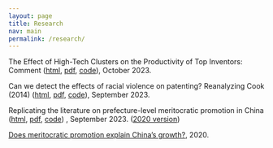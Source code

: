 ```yaml
---
layout: page
title: Research
nav: main
permalink: /research/
---
```


The Effect of High-Tech Clusters on the Productivity of Top Inventors: Comment ([html](https://michaelwiebe.com/assets/moretti/moretti_comment), [pdf](https://michaelwiebe.com/assets/moretti/moretti_comment.pdf), [code](https://github.com/maswiebe/moretti_comment)), October 2023.

Can we detect the effects of racial violence on patenting? Reanalyzing Cook (2014) ([html](https://michaelwiebe.com/assets/cook_reanalysis), [pdf](https://michaelwiebe.com/assets/cook_reanalysis.pdf), [code](https://github.com/maswiebe/cook_reanalysis)), September 2023.

Replicating the literature on prefecture-level meritocratic promotion in China ([html](https://michaelwiebe.com/assets/promotion), [pdf](https://michaelwiebe.com/assets/promotion.pdf), [code]())
, September 2023.
([2020 version](https://michaelwiebe.com/assets/ch2.pdf))
<!-- ["Replicating the literature on meritocratic promotion in China"]-->
<!-- Replicating the literature on meritocratic promotion of prefecture leaders in China-->

[Does meritocratic promotion explain China’s growth?](https://michaelwiebe.com/assets/ch1.pdf), 2020.
